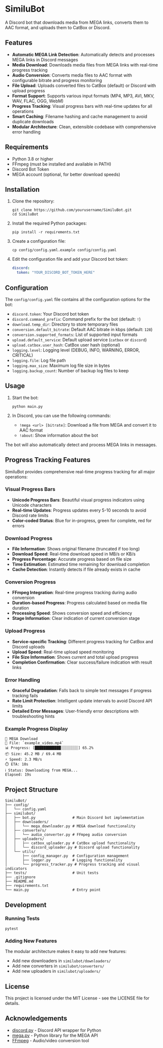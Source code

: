 # SimiluBot

A Discord bot that downloads media from MEGA links, converts them to AAC format, and uploads them to CatBox or Discord.

## Features

- **Automatic MEGA Link Detection**: Automatically detects and processes MEGA links in Discord messages
- **Media Download**: Downloads media files from MEGA links with real-time progress tracking
- **Audio Conversion**: Converts media files to AAC format with configurable bitrate and progress monitoring
- **File Upload**: Uploads converted files to CatBox (default) or Discord with upload progress
- **Format Support**: Supports various input formats (MP4, MP3, AVI, MKV, WAV, FLAC, OGG, WebM)
- **Progress Tracking**: Visual progress bars with real-time updates for all operations
- **Smart Caching**: Filename hashing and cache management to avoid duplicate downloads
- **Modular Architecture**: Clean, extensible codebase with comprehensive error handling

## Requirements

- Python 3.8 or higher
- FFmpeg (must be installed and available in PATH)
- Discord Bot Token
- MEGA account (optional, for better download speeds)

## Installation

1. Clone the repository:
   ```
   git clone https://github.com/yourusername/SimiluBot.git
   cd SimiluBot
   ```

2. Install the required Python packages:
   ```
   pip install -r requirements.txt
   ```

3. Create a configuration file:
   ```
   cp config/config.yaml.example config/config.yaml
   ```

4. Edit the configuration file and add your Discord bot token:
   ```yaml
   discord:
     token: "YOUR_DISCORD_BOT_TOKEN_HERE"
   ```

## Configuration

The `config/config.yaml` file contains all the configuration options for the bot:

- `discord.token`: Your Discord bot token
- `discord.command_prefix`: Command prefix for the bot (default: `!`)
- `download.temp_dir`: Directory to store temporary files
- `conversion.default_bitrate`: Default AAC bitrate in kbps (default: `128`)
- `conversion.supported_formats`: List of supported input formats
- `upload.default_service`: Default upload service (`catbox` or `discord`)
- `upload.catbox.user_hash`: CatBox user hash (optional)
- `logging.level`: Logging level (DEBUG, INFO, WARNING, ERROR, CRITICAL)
- `logging.file`: Log file path
- `logging.max_size`: Maximum log file size in bytes
- `logging.backup_count`: Number of backup log files to keep

## Usage

1. Start the bot:
   ```
   python main.py
   ```

2. In Discord, you can use the following commands:
   - `!mega <url> [bitrate]`: Download a file from MEGA and convert it to AAC format
   - `!about`: Show information about the bot

The bot will also automatically detect and process MEGA links in messages.

## Progress Tracking Features

SimiluBot provides comprehensive real-time progress tracking for all major operations:

### Visual Progress Bars
- **Unicode Progress Bars**: Beautiful visual progress indicators using Unicode characters
- **Real-time Updates**: Progress updates every 5-10 seconds to avoid Discord rate limits
- **Color-coded Status**: Blue for in-progress, green for complete, red for errors

### Download Progress
- **File Information**: Shows original filename (truncated if too long)
- **Download Speed**: Real-time download speed in MB/s or KB/s
- **Progress Percentage**: Accurate progress based on file size
- **Time Estimation**: Estimated time remaining for download completion
- **Cache Detection**: Instantly detects if file already exists in cache

### Conversion Progress
- **FFmpeg Integration**: Real-time progress tracking during audio conversion
- **Duration-based Progress**: Progress calculated based on media file duration
- **Processing Speed**: Shows conversion speed and efficiency
- **Stage Information**: Clear indication of current conversion stage

### Upload Progress
- **Service-specific Tracking**: Different progress tracking for CatBox and Discord uploads
- **Upload Speed**: Real-time upload speed monitoring
- **File Size Information**: Shows current and total upload progress
- **Completion Confirmation**: Clear success/failure indication with result links

### Error Handling
- **Graceful Degradation**: Falls back to simple text messages if progress tracking fails
- **Rate Limit Protection**: Intelligent update intervals to avoid Discord API limits
- **Detailed Error Messages**: User-friendly error descriptions with troubleshooting hints

### Example Progress Display
```
🔄 MEGA Download
📁 File: `example_video.mp4`
📊 Progress: [████████████░░░░░░░░] 65.2%
📦 Size: 45.2 MB / 69.4 MB
⚡ Speed: 2.3 MB/s
⏱️ ETA: 10s
ℹ️ Status: Downloading from MEGA...
Elapsed: 19s
```

## Project Structure

```
SimiluBot/
├── config/
│   └── config.yaml
├── similubot/
│   ├── bot.py                 # Main Discord bot implementation
│   ├── downloaders/
│   │   └── mega_downloader.py # MEGA download functionality
│   ├── converters/
│   │   └── audio_converter.py # FFmpeg audio conversion
│   ├── uploaders/
│   │   ├── catbox_uploader.py # CatBox upload functionality
│   │   └── discord_uploader.py # Discord upload functionality
│   └── utils/
│       ├── config_manager.py  # Configuration management
│       ├── logger.py          # Logging functionality
│       └── progress_tracker.py # Progress tracking and visual indicators
├── tests/                     # Unit tests
├── .gitignore
├── README.md
├── requirements.txt
└── main.py                    # Entry point
```

## Development

### Running Tests

```
pytest
```

### Adding New Features

The modular architecture makes it easy to add new features:

- Add new downloaders in `similubot/downloaders/`
- Add new converters in `similubot/converters/`
- Add new uploaders in `similubot/uploaders/`

## License

This project is licensed under the MIT License - see the LICENSE file for details.

## Acknowledgements

- [discord.py](https://github.com/Rapptz/discord.py) - Discord API wrapper for Python
- [mega.py](https://github.com/odwyersoftware/mega.py) - Python library for the MEGA API
- [FFmpeg](https://ffmpeg.org/) - Audio/video conversion tool
